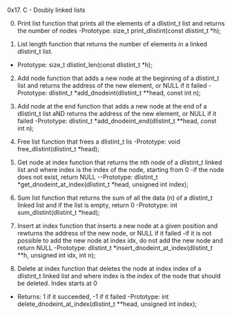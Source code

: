 0x17. C - Doubly linked lists

0. Print list
function that prints all the elements of a dlistint_t list and returns the number of nodes
-Prototype: size_t print_dlistint(const dlistint_t *h);

1. List length
 function that returns the number of elements in a linked dlistint_t list.
- Prototype: size_t dlistint_len(const dlistint_t *h);

2. Add node
function that adds a new node at the beginning of a dlistint_t list and returns the address of the new element, or NULL if it failed
-Prototype: dlistint_t *add_dnodeint(dlistint_t **head, const int n);


3. Add node at the end
 function that adds a new node at the end of a dlistint_t list aND returns the address of the new element, or NULL if it failed
-Prototype: dlistint_t *add_dnodeint_end(dlistint_t **head, const int n);


4. Free list
 function that frees a dlistint_t lis
-Prototype: void free_dlistint(dlistint_t *head);


5. Get node at index
function that returns the nth node of a dlistint_t linked list and where index is the index of the node, starting from 0
-if the node does not exist, return NULL
--Prototype: dlistint_t *get_dnodeint_at_index(dlistint_t *head, unsigned int index);


6. Sum list
 function that returns the sum of all the data (n) of a dlistint_t linked list and if the list is empty, return 0
-Prototype: int sum_dlistint(dlistint_t *head);


7. Insert at index
function that inserts a new node at a given position and rewturns the address of the new node, or NULL if it failed
-if it is not possible to add the new node at index idx, do not add the new node and return NULL
-Prototype: dlistint_t *insert_dnodeint_at_index(dlistint_t **h, unsigned int idx, int n);


8. Delete at index
 function that deletes the node at index index of a dlistint_t linked list and where index is the index of the node that should be deleted. Index starts at 0
- Returns: 1 if it succeeded, -1 if it failed
-Prototype: int delete_dnodeint_at_index(dlistint_t **head, unsigned int index);
